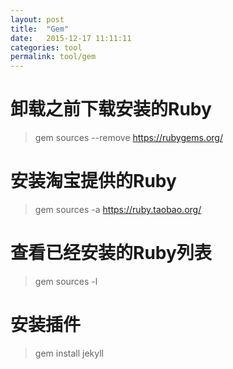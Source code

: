 ```yaml
---
layout: post
title:  "Gem"
date:   2015-12-17 11:11:11
categories: tool
permalink: tool/gem
---
```




# 卸载之前下载安装的Ruby

> gem sources --remove https://rubygems.org/

# 安装淘宝提供的Ruby

> gem sources -a https://ruby.taobao.org/

# 查看已经安装的Ruby列表

> gem sources -l


# 安装插件

> gem install jekyll
